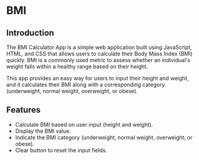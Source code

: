 # BMI
## Introduction

The BMI Calculator App is a simple web application built using JavaScript, HTML, and CSS that allows users to calculate their Body Mass Index (BMI) quickly. BMI is a commonly used metric to assess whether an individual's weight falls within a healthy range based on their height.

This app provides an easy way for users to input their height and weight, and it calculates their BMI along with a corresponding category (underweight, normal weight, overweight, or obese).

## Features

- Calculate BMI based on user input (height and weight).
- Display the BMI value.
- Indicate the BMI category (underweight, normal weight, overweight, or obese).
- Clear button to reset the input fields.
